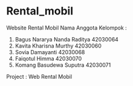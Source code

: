 # Rental_mobil
Website Rental Mobil
Nama Anggota Kelompok :
1.	Bagus Nararya Nanda Raditya	 42030064
2.	Kavita Kharisna Murthy 42030060		
3.	Sovia Damayanti 42030068		
4.	Faiqotul Himma 42030070
5.	Komang Basudewa Suputra 42030071

Project : Web Rental Mobil
